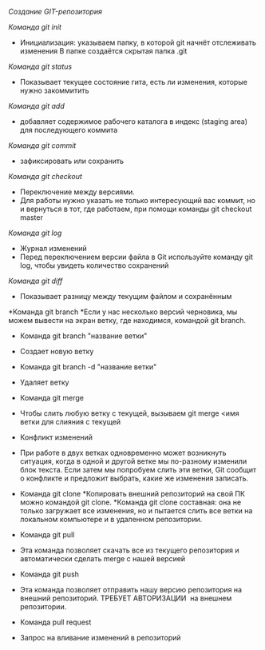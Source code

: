 *Создание GIT-репозитория*

*Команда git init*

* Инициализация: указываем папку, в которой git начнёт отслеживать изменения
В папке создаётся скрытая папка .git

*Команда git status*

* Показывает текущее состояние гита, есть  ли изменения, которые нужно закоммитить

*Команда git add*

* добавляет содержимое рабочего каталога 
в индекс (staging area) для последующего коммита

*Команда git commit* 

* зафиксировать или сохранить

*Команда git checkout*

* Переключение между версиями.
* Для работы нужно указать не только интересующий вас коммит, но и вернуться  в тот, где работаем, при помощи команды  git checkout master

*Команда git log*
* Журнал изменений
* Перед переключением версии файла в Git используйте команду git log, чтобы увидеть количество сохранений

*Команда git diff*
* Показывает разницу между текущим файлом и сохранённым

*Команда git branch
*Если у нас несколько версий черновика, мы можем вывести на экран ветку, где находимся, командой git branch.

* Команда git branch "название ветки"
* Создает новую ветку

* Команда git branch -d "название ветки"
* Удаляет ветку

* Команда git merge
* Чтобы слить любую ветку с текущей, вызываем git merge <имя ветки для слияния с текущей

* Конфликт изменений
* При работе в двух ветках одновременно может возникнуть ситуация, когда в одной и другой ветке мы по-разному изменили блок текста. Если затем мы попробуем слить эти ветки, Git сообщит о конфликте и предложит выбрать, какие же изменения записать.

 * Команда git clone
 *Копировать внешний репозиторий на свой ПК можно командой git clone.
 *Команда git clone составная: она не только загружает все изменения, но и пытается слить  все ветки на локальном компьютере и в удаленном репозитории.

 * Команда git pull
 * Эта команда позволяет скачать все из текущего репозитория и автоматически сделать merge с нашей версией

* Команда git push
* Эта команда позволяет отправить нашу версию репозитория на внешний репозиторий. ТРЕБУЕТ АВТОРИЗАЦИИ  на внешнем репозитории.

* Команда pull request
* Запрос на вливание изменений в репозиторий